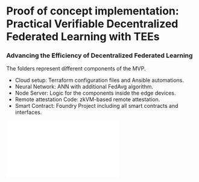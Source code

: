 # Proof of concept implementation: Practical Verifiable Decentralized Federated Learning with TEEs

### Advancing the Efficiency of Decentralized Federated Learning

The folders represent different components of the MVP.

- Cloud setup: Terraform configuration files and Ansible automations.
- Neural Network: ANN with additional FedAvg algorithm.
- Node Server: Logic for the components inside the edge devices.
- Remote attestation Code: zkVM-based remote attestation.
- Smart Contract: Foundry Project including all smart contracts and interfaces.

![Decentralized Federated Learning](./node_server/arch/operational_flow.pdf)
